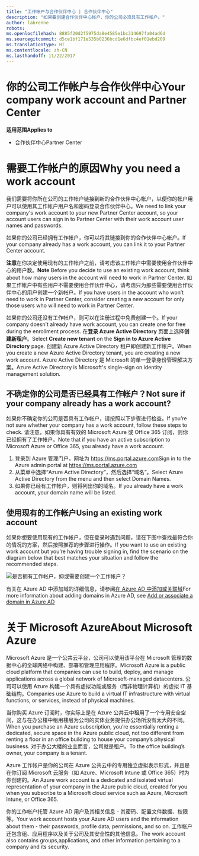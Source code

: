 ```yaml
---
title: "工作帐户与合作伙伴中心 | 合作伙伴中心"
description: "如果要创建合作伙伴中心帐户，你的公司必须具有工作帐户。"
author: labrenne
robots: 
ms.openlocfilehash: 8885f20d2f5975da8e4585e1bc314697fa04ad6d
ms.sourcegitcommit: d5ce1bf171e535b0236bcd1e6dfbc4ef01ebd209
ms.translationtype: HT
ms.contentlocale: zh-CN
ms.lasthandoff: 11/22/2017
---
```

# <a name="your-company-work-account-and-partner-center"></a><span data-ttu-id="daed0-103">你的公司工作帐户与合作伙伴中心</span><span class="sxs-lookup"><span data-stu-id="daed0-103">Your company work account and Partner Center</span></span>  

**<span data-ttu-id="daed0-104">适用范围</span><span class="sxs-lookup"><span data-stu-id="daed0-104">Applies to</span></span>**

-  <span data-ttu-id="daed0-105">合作伙伴中心</span><span class="sxs-lookup"><span data-stu-id="daed0-105">Partner Center</span></span>

# <a name="why-you-need-a-work-account"></a><span data-ttu-id="daed0-106">需要工作帐户的原因</span><span class="sxs-lookup"><span data-stu-id="daed0-106">Why you need a work account</span></span>

<span data-ttu-id="daed0-107">我们需要将你所在公司的工作帐户链接到新的合作伙伴中心帐户，以便你的帐户用户可以使用其工作帐户用户名和密码登录合作伙伴中心。</span><span class="sxs-lookup"><span data-stu-id="daed0-107">We need to link your company's work account to your new Partner Center account, so your account users can sign in to Partner Center with their work account user names and passwords.</span></span>

<span data-ttu-id="daed0-108">如果你的公司已经拥有工作帐户，你可以将其链接到你的合作伙伴中心帐户。</span><span class="sxs-lookup"><span data-stu-id="daed0-108">If your company already has a work account, you can link it to your Partner Center account.</span></span> 

<span data-ttu-id="daed0-109">**注意**在你决定使用现有的工作帐户之前，请考虑该工作帐户中需要使用合作伙伴中心的用户数。</span><span class="sxs-lookup"><span data-stu-id="daed0-109">**Note** Before you decide to use an existing work account, think about how many users in the account will need to work in Partner Center.</span></span> <span data-ttu-id="daed0-110">如果工作帐户中有些用户不需要使用合作伙伴中心，请考虑只为那些需要使用合作伙伴中心的用户创建一个新帐户。</span><span class="sxs-lookup"><span data-stu-id="daed0-110">If you have users in the account who won’t need to work in Partner Center, consider creating a new account for only those users who will need to work in Partner Center.</span></span>

<span data-ttu-id="daed0-111">如果你的公司还没有工作帐户，则可以在注册过程中免费创建一个。</span><span class="sxs-lookup"><span data-stu-id="daed0-111">If your company doesn’t already have work account, you can create one for free during the enrollment process.</span></span> <span data-ttu-id="daed0-112">在**登录 Azure Active Directory** 页面上选择**创建新租户**。</span><span class="sxs-lookup"><span data-stu-id="daed0-112">Select **Create new tenant** on the **Sign in to Azure Active Directory** page.</span></span> <span data-ttu-id="daed0-113">创建新 Azure Active Directory 租户即创建新工作帐户。</span><span class="sxs-lookup"><span data-stu-id="daed0-113">When you create a new Azure Active Directory tenant, you are creating a new work account.</span></span> <span data-ttu-id="daed0-114">Azure Active Directory 是 Microsoft 的单一登录身份管理解决方案。</span><span class="sxs-lookup"><span data-stu-id="daed0-114">Azure Active Directory is Microsoft's single-sign on identity management solution.</span></span>

## <a name="not-sure-if-your-company-already-has-a-work-account"></a><span data-ttu-id="daed0-115">不确定你的公司是否已经具有工作帐户？</span><span class="sxs-lookup"><span data-stu-id="daed0-115">Not sure if your company already has a work account?</span></span>

<span data-ttu-id="daed0-116">如果你不确定你的公司是否具有工作帐户，请按照以下步骤进行检查。</span><span class="sxs-lookup"><span data-stu-id="daed0-116">If you’re not sure whether your company has a work account, follow these steps to check.</span></span> <span data-ttu-id="daed0-117">请注意，如果你具有有效的 Microsoft Azure 或 Office 365 订阅，则你已经拥有了工作帐户。</span><span class="sxs-lookup"><span data-stu-id="daed0-117">Note that if you have an active subscription to Microsoft Azure or Office 365, you already have a work account.</span></span>
1.  <span data-ttu-id="daed0-118">登录到 Azure 管理门户，网址为 https://ms.portal.azure.com</span><span class="sxs-lookup"><span data-stu-id="daed0-118">Sign in to the Azure admin portal at https://ms.portal.azure.com</span></span>
2.  <span data-ttu-id="daed0-119">从菜单中选择“Azure Active Directory”，然后选择“域名”。</span><span class="sxs-lookup"><span data-stu-id="daed0-119">Select Azure Active Directory from the menu and then select Domain Names.</span></span>
3.  <span data-ttu-id="daed0-120">如果你已经有工作帐户，则将列出你的域名。</span><span class="sxs-lookup"><span data-stu-id="daed0-120">If you already have a work account, your domain name will be listed.</span></span>

## <a name="using-an-existing-work-account"></a><span data-ttu-id="daed0-121">使用现有的工作帐户</span><span class="sxs-lookup"><span data-stu-id="daed0-121">Using an existing work account</span></span>

<span data-ttu-id="daed0-122">如果你想要使用现有的工作帐户，但在登录时遇到问题，请在下图中查找最符合你的情况的方案，然后按照推荐的步骤进行操作。</span><span class="sxs-lookup"><span data-stu-id="daed0-122">If you want to use an existing work account but you’re having trouble signing in, find the scenario on the diagram below that best matches your situation and follow the recommended steps.</span></span> 

![是否拥有工作帐户，抑或需要创建一个工作帐户？](images/onboardingAADFlow.png)

<span data-ttu-id="daed0-124">有关在 Azure AD 中添加域的详细信息，请参阅[在 Azure AD 中添加或关联域](https://docs.microsoft.com/azure/active-directory/active-directory-add-domain)</span><span class="sxs-lookup"><span data-stu-id="daed0-124">For more information about adding domains in Azure AD, see [Add or associate a domain in Azure AD](https://docs.microsoft.com/azure/active-directory/active-directory-add-domain)</span></span>

# <a name="about-microsoft-azure"></a><span data-ttu-id="daed0-125">关于 Microsoft Azure</span><span class="sxs-lookup"><span data-stu-id="daed0-125">About Microsoft Azure</span></span>

<span data-ttu-id="daed0-126">Microsoft Azure 是一个公共云平台，公司可以使用该平台在 Microsoft 管理的数据中心的全球网络中构建、部署和管理应用程序。</span><span class="sxs-lookup"><span data-stu-id="daed0-126">Microsoft Azure is a public cloud platform that companies can use to build, deploy, and manage applications across a global network of Microsoft-managed datacenters.</span></span> <span data-ttu-id="daed0-127">公司可以使用 Azure 构建一个具有虚拟功能或服务（而非物理计算机）的虚拟 IT 基础结构。</span><span class="sxs-lookup"><span data-stu-id="daed0-127">Companies use Azure to build a virtual IT infrastructure with virtual functions, or services, instead of physical machines.</span></span> 

<span data-ttu-id="daed0-128">当你购买 Azure 订阅时，你实际上是在 Azure 公共云中租用了一个专用安全空间，这与在办公楼中租用楼层为公司的实体业务提供办公场所没有太大的不同。</span><span class="sxs-lookup"><span data-stu-id="daed0-128">When you purchase an Azure subscription, you’re essentially renting a dedicated, secure space in the Azure public cloud, not too different from renting a floor in an office building to house your company’s physical business.</span></span> <span data-ttu-id="daed0-129">对于办公大楼的业主而言，公司就是租户。</span><span class="sxs-lookup"><span data-stu-id="daed0-129">To the office building’s owner, your company is a tenant.</span></span> 

<span data-ttu-id="daed0-130">Azure 工作帐户是你的公司在 Azure 公共云中的专用独立虚拟表示形式，并且是在你订阅 Microsoft 云服务（如 Azure、Microsoft Intune 或 Office 365）时为你创建的。</span><span class="sxs-lookup"><span data-stu-id="daed0-130">An Azure work account is a dedicated and isolated virtual representation of your company in the Azure public cloud, created for you when you subscribe to a Microsoft cloud service such as Azure, Microsoft Intune, or Office 365.</span></span> 

<span data-ttu-id="daed0-131">你的工作帐户托管 Azure AD 用户及其相关信息 - 其密码、配置文件数据、权限等。</span><span class="sxs-lookup"><span data-stu-id="daed0-131">Your work account hosts your Azure AD users and the information about them - their passwords, profile data, permissions, and so on.</span></span> <span data-ttu-id="daed0-132">工作帐户还包含组、应用程序以及关于公司及其安全性的其他信息。</span><span class="sxs-lookup"><span data-stu-id="daed0-132">The work account also contains groups,applications, and other information pertaining to a company and its security.</span></span> 

